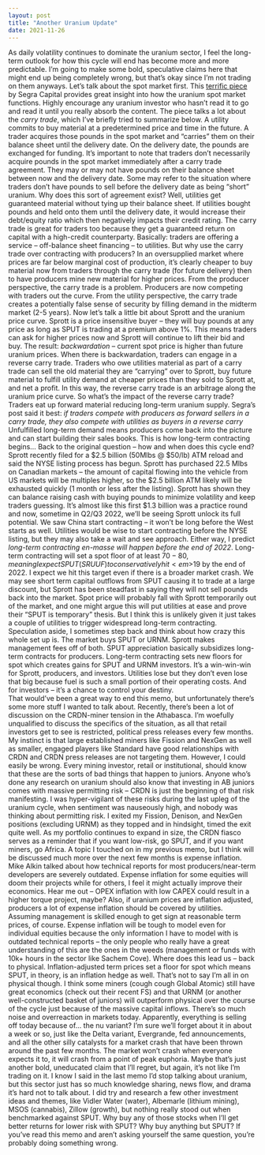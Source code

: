 ```yaml
---
layout: post
title: "Another Uranium Update"
date: 2021-11-26
---
```

As daily volatility continues to dominate the uranium sector, I feel the long-term outlook for how this cycle will end has become more and more predictable. I’m going to make some bold, speculative claims here that might end up being completely wrong, but that’s okay since I’m not trading on them anyways. 
Let’s talk about the spot market first. This <a href="https://www.segracapital.com/commentary/you-say-you-want-a-revolution">terrific piece</a> by Segra Capital provides great insight into how the uranium spot market functions. Highly encourage any uranium investor who hasn’t read it to go and read it until you really absorb the content. The piece talks a lot about the <em>carry trade</em>, which I’ve briefly tried to summarize below. 
A utility commits to buy material at a predetermined price and time in the future. A trader acquires those pounds in the spot market and “carries” them on their balance sheet until the delivery date. On the delivery date, the pounds are exchanged for funding. 
It’s important to note that traders don’t necessarily acquire pounds in the spot market immediately after a carry trade agreement. They may or may not have pounds on their balance sheet between now and the delivery date. Some may refer to the situation where traders don’t have pounds to sell before the delivery date as being “short” uranium. 
Why does this sort of agreement exist? Well, utilities get guaranteed material without tying up their balance sheet. If utilities bought pounds and held onto them until the delivery date, it would increase their debt/equity ratio which then negatively impacts their credit rating. The carry trade is great for traders too because they get a guaranteed return on capital with a high-credit counterparty. Basically: traders are offering a service – off-balance sheet financing – to utilities. 
But why use the carry trade over contracting with producers? In an oversupplied market where prices are far below marginal cost of production, it’s clearly cheaper to buy material now from traders through the carry trade (for future delivery) then to have producers mine new material for higher prices. 
From the producer perspective, the carry trade is a problem. Producers are now competing with traders out the curve. From the utility perspective, the carry trade creates a potentially false sense of security by filling demand in the midterm market (2-5 years). 
Now let’s talk a little bit about Sprott and the uranium price curve. Sprott is a price insensitive buyer – they will buy pounds at any price as long as SPUT is trading at a premium above 1%. This means traders can ask for higher prices now and Sprott will continue to lift their bid and buy. The result: <em>backwardation</em> – current spot price is higher than future uranium prices. 
When there is backwardation, traders can engage in a reverse carry trade. Traders who owe utilities material as part of a carry trade can sell the old material they are “carrying” over to Sprott, buy future material to fulfill utility demand at cheaper prices than they sold to Sprott at, and net a profit. In this way, the reverse carry trade is an arbitrage along the uranium price curve. 
So what’s the impact of the reverse carry trade? Traders eat up forward material reducing long-term uranium supply. Segra’s post said it best: 
<em>if traders compete with producers as forward sellers in a carry trade, they also compete with utilities as buyers in a reverse carry</em>
Unfulfilled long-term demand means producers come back into the picture and can start building their sales books. This is how long-term contracting begins…
Back to the original question – how and when does this cycle end? Sprott recently filed for a $2.5 billion (50Mlbs @ $50/lb) ATM reload and said the NYSE listing process has begun. Sprott has purchased 22.5 Mlbs on Canadian markets – the amount of capital flowing into the vehicle from US markets will be multiples higher, so the $2.5 billion ATM likely will be exhausted quickly (1 month or less after the listing). Sprott has shown they can balance raising cash with buying pounds to minimize volatility and keep traders guessing. It’s almost like this first $1.3 billion was a practice round and now, sometime in Q2/Q3 2022, we’ll be seeing Sprott unlock its full potential. 
We saw China start contracting – it won’t be long before the West starts as well. Utilities would be wise to start contracting before the NYSE listing, but they may also take a wait and see approach. Either way, I predict <em>long-term contracting en-masse will happen before the end of 2022</em>. Long-term contracting will set a spot floor of at least $70-80, meaning I expect SPUT (SRUUF) to conservatively hit <em>$19 by the end of 2022</em>. 
I expect we hit this target even if there is a broader market crash. We may see short term capital outflows from SPUT causing it to trade at a large discount, but Sprott has been steadfast in saying they will not sell pounds back into the market. Spot price will probably fall with Sprott temporarily out of the market, and one might argue this will put utilities at ease and prove their “SPUT is temporary” thesis. But I think this is unlikely given it just takes a couple of utilities to trigger widespread long-term contracting. 
Speculation aside, I sometimes step back and think about how crazy this whole set up is. The market buys SPUT or URNM. Sprott makes management fees off of both. SPUT appreciation basically subsidizes long-term contracts for producers. Long-term contracting sets new floors for spot which creates gains for SPUT and URNM investors. It’s a win-win-win for Sprott, producers, and investors. Utilities lose but they don’t even lose that big because fuel is such a small portion of their operating costs. And for investors – it’s a chance to control your destiny.  
That would’ve been a great way to end this memo, but unfortunately there’s some more stuff I wanted to talk about. 
Recently, there’s been a lot of discussion on the CRDN-miner tension in the Athabasca. I’m woefully unqualified to discuss the specifics of the situation, as all that retail investors get to see is restricted, political press releases every few months. My instinct is that large established miners like Fission and NexGen as well as smaller, engaged players like Standard have good relationships with CRDN and CRDN press releases are not targeting them. However, I could easily be wrong. Every mining investor, retail or institutional, should know that these are the sorts of bad things that happen to juniors. Anyone who’s done any research on uranium should also know that investing in AB juniors comes with massive permitting risk – CRDN is just the beginning of that risk manifesting. I was hyper-vigilant of these risks during the last upleg of the uranium cycle, when sentiment was nauseously high, and nobody was thinking about permitting risk. I exited my Fission, Denison, and NexGen positions (excluding URNM) as they topped and in hindsight, timed the exit quite well. As my portfolio continues to expand in size, the CRDN fiasco serves as a reminder that if you want low-risk, go SPUT, and if you want miners, go Africa. 
A topic I touched on in my previous memo, but I think will be discussed much more over the next few months is expense inflation. Mike Alkin talked about how technical reports for most producers/near-term developers are severely outdated. Expense inflation for some equities will doom their projects while for others, I feel it might actually improve their economics. Hear me out – OPEX inflation with low CAPEX could result in a higher torque project, maybe? Also, if uranium prices are inflation adjusted, producers a lot of expense inflation should be covered by utilities. Assuming management is skilled enough to get sign at reasonable term prices, of course. Expense inflation will be tough to model even for individual equities because the only information I have to model with is outdated technical reports – the only people who really have a great understanding of this are the ones in the weeds (management or funds with 10k+ hours in the sector like Sachem Cove). Where does this lead us – back to physical. Inflation-adjusted term prices set a floor for spot which means SPUT, in theory, is an inflation hedge as well. That’s not to say I’m all in on physical though. I think some miners (cough cough Global Atomic) still have great economics (check out their recent FS) and that URNM (or another well-constructed basket of juniors) will outperform physical over the course of the cycle just because of the massive capital inflows. 
There’s so much noise and overreaction in markets today. Apparently, everything is selling off today because of… the nu variant? I’m sure we’ll forget about it in about a week or so, just like the Delta variant, Evergrande, fed announcements, and all the other silly catalysts for a market crash that have been thrown around the past few months. The market won’t crash when everyone expects it to, it will crash from a point of peak euphoria. Maybe that’s just another bold, uneducated claim that I’ll regret, but again, it’s not like I’m trading on it. 
I know I said in the last memo I’d stop talking about uranium, but this sector just has so much knowledge sharing, news flow, and drama it’s hard not to talk about. I did try and research a few other investment ideas and themes, like Vidler Water (water), Albemarle (lithium mining), MSOS (cannabis), Zillow (growth), but nothing really stood out when benchmarked against SPUT. Why buy any of those stocks when I’ll get better returns for lower risk with SPUT? Why buy anything but SPUT? If you’ve read this memo and aren’t asking yourself the same question, you’re probably doing something wrong. 
